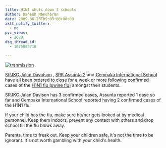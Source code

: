 ```yaml
---
title: H1N1 shuts down 3 schools
author: Danesh Manoharan
date: 2009-06-23T09:03:00+00:00
aktt_notify_twitter:
  - no
pvc_views:
  - 2620
dsq_thread_id:
  - 1675085718

---
```

[![tranmission](/wp-content/uploads/2009/06/tranmission-500x440.jpg "tranmission")](http://thestar.com.my/news/story.asp?file=/2009/6/23/nation/4175387&sec=nation)

[SRJKC Jalan Davidson][1] , [SRK Assunta 2][2] and [Cempaka International School][3] have all been ordered to close for a week or more following confirmed cases of the [H1N1 flu (swine flu)][4] amongst their students.

SRJKC Jalan Davison has 3 confirmed cases, Assunta reported 1 case so far and Cempaka International School reported having 2 confirmed cases of the H1N1 flu.

If your child has the flu, make sure he/her gets looked at by medical personnel. Keep them indoors, prevent any contact with others and drop school till the flu blows away.

Parents, time to freak out. Keep your children safe, it's not the time to be ignorant. It's not worth gambling with your child's health.

 [1]: http://www.themalaysianinsider.com/index.php/malaysia/30133-kl-primary-school-closed-temporarily-due-to-ah1n1
 [2]: http://www.themalaysianinsider.com/index.php/malaysia/30209-second-school-closed-as-more-h1n1-cases-reported-
 [3]: http://www.themalaysianinsider.com/index.php/malaysia/30287-third-school-closed-because-of-h1n1
 [4]: http://en.wikipedia.org/wiki/2009_flu_pandemic